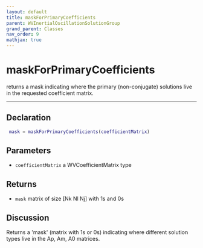 ```yaml
---
layout: default
title: maskForPrimaryCoefficients
parent: WVInertialOscillationSolutionGroup
grand_parent: Classes
nav_order: 9
mathjax: true
---
```


#  maskForPrimaryCoefficients

returns a mask indicating where the primary (non-conjugate) solutions live in the requested coefficient matrix.


---

## Declaration
```matlab
 mask = maskForPrimaryCoefficients(coefficientMatrix)
```
## Parameters
+ `coefficientMatrix`  a WVCoefficientMatrix type

## Returns
+ `mask`  matrix of size [Nk Nl Nj] with 1s and 0s

## Discussion

  Returns a 'mask' (matrix with 1s or 0s) indicating where
  different solution types live in the Ap, Am, A0 matrices.
 
        
